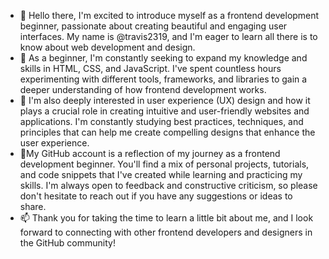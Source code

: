 - 👋 Hello there, I'm excited to introduce myself as a frontend development beginner, passionate about creating beautiful and engaging user interfaces. My name is @travis2319, and I'm eager to learn all there is to know about web development and design.
- 👀 As a beginner, I'm constantly seeking to expand my knowledge and skills in HTML, CSS, and JavaScript. I've spent countless hours experimenting with different tools, frameworks, and libraries to gain a deeper understanding of how frontend development works.
- 🌱 I'm also deeply interested in user experience (UX) design and how it plays a crucial role in creating intuitive and user-friendly websites and applications. I'm constantly studying best practices, techniques, and principles that can help me create compelling designs that enhance the user experience.
- 💞️My GitHub account is a reflection of my journey as a frontend development beginner. You'll find a mix of personal projects, tutorials, and code snippets that I've created while learning and practicing my skills. I'm always open to feedback and constructive criticism, so please don't hesitate to reach out if you have any suggestions or ideas to share.
- 📫 Thank you for taking the time to learn a little bit about me, and I look forward to connecting with other frontend developers and designers in the GitHub community!
 
<!---
travis2319/travis2319 is a ✨ special ✨ repository because its `README.md` (this file) appears on your GitHub profile.
You can click the Preview link to take a look at your changes.
--->
